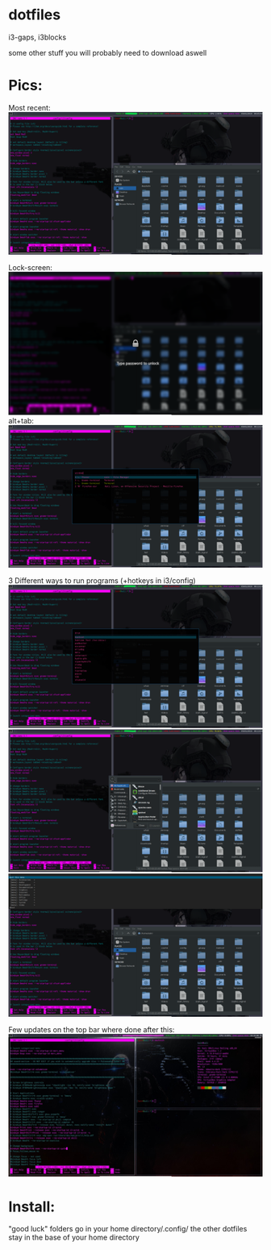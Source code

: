 # dotfiles
i3-gaps, i3blocks

some other stuff you will probably need to download aswell

# Pics:
Most recent:
![alt text](https://raw.githubusercontent.com/Sain98/dotfiles/master/conf/edf53bd5a50030f71408fc12a25f301a.png)

Lock-screen:
![alt text](https://raw.githubusercontent.com/Sain98/dotfiles/master/conf/lock.png)
alt+tab:
![alt text](https://raw.githubusercontent.com/Sain98/dotfiles/master/conf/tab.png)

3 Different ways to run programs (+hotkeys in i3/config)
![alt text](https://raw.githubusercontent.com/Sain98/dotfiles/master/conf/run.png)
![alt text](https://raw.githubusercontent.com/Sain98/dotfiles/master/conf/run2.png)
![alt text](https://raw.githubusercontent.com/Sain98/dotfiles/master/conf/run3.png)

Few updates on the top bar where done after this:
![alt text](https://raw.githubusercontent.com/Sain98/dotfiles/master/conf/12d5c4a44d22e6505c689c9648525192.jpg)

# Install:
"good luck"
folders go in your home directory/.config/
the other dotfiles stay in the base of your home directory
